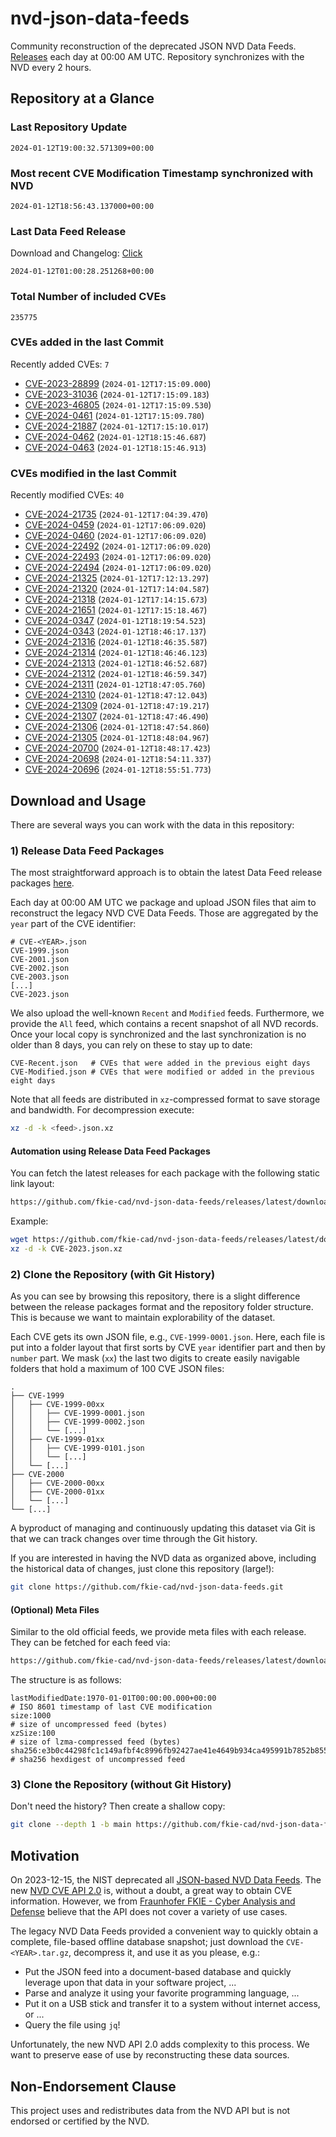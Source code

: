# nvd-json-data-feeds

Community reconstruction of the deprecated JSON NVD Data Feeds. 
[Releases](https://github.com/fkie-cad/nvd-json-data-feeds/releases/latest) each day at 00:00 AM UTC.
Repository synchronizes with the NVD every 2 hours.

## Repository at a Glance

### Last Repository Update

```plain
2024-01-12T19:00:32.571309+00:00
```

### Most recent CVE Modification Timestamp synchronized with NVD

```plain
2024-01-12T18:56:43.137000+00:00
```

### Last Data Feed Release

Download and Changelog: [Click](https://github.com/fkie-cad/nvd-json-data-feeds/releases/latest)

```plain
2024-01-12T01:00:28.251268+00:00
```

### Total Number of included CVEs

```plain
235775
```

### CVEs added in the last Commit

Recently added CVEs: `7`

* [CVE-2023-28899](CVE-2023/CVE-2023-288xx/CVE-2023-28899.json) (`2024-01-12T17:15:09.000`)
* [CVE-2023-31036](CVE-2023/CVE-2023-310xx/CVE-2023-31036.json) (`2024-01-12T17:15:09.183`)
* [CVE-2023-46805](CVE-2023/CVE-2023-468xx/CVE-2023-46805.json) (`2024-01-12T17:15:09.530`)
* [CVE-2024-0461](CVE-2024/CVE-2024-04xx/CVE-2024-0461.json) (`2024-01-12T17:15:09.780`)
* [CVE-2024-21887](CVE-2024/CVE-2024-218xx/CVE-2024-21887.json) (`2024-01-12T17:15:10.017`)
* [CVE-2024-0462](CVE-2024/CVE-2024-04xx/CVE-2024-0462.json) (`2024-01-12T18:15:46.687`)
* [CVE-2024-0463](CVE-2024/CVE-2024-04xx/CVE-2024-0463.json) (`2024-01-12T18:15:46.913`)


### CVEs modified in the last Commit

Recently modified CVEs: `40`

* [CVE-2024-21735](CVE-2024/CVE-2024-217xx/CVE-2024-21735.json) (`2024-01-12T17:04:39.470`)
* [CVE-2024-0459](CVE-2024/CVE-2024-04xx/CVE-2024-0459.json) (`2024-01-12T17:06:09.020`)
* [CVE-2024-0460](CVE-2024/CVE-2024-04xx/CVE-2024-0460.json) (`2024-01-12T17:06:09.020`)
* [CVE-2024-22492](CVE-2024/CVE-2024-224xx/CVE-2024-22492.json) (`2024-01-12T17:06:09.020`)
* [CVE-2024-22493](CVE-2024/CVE-2024-224xx/CVE-2024-22493.json) (`2024-01-12T17:06:09.020`)
* [CVE-2024-22494](CVE-2024/CVE-2024-224xx/CVE-2024-22494.json) (`2024-01-12T17:06:09.020`)
* [CVE-2024-21325](CVE-2024/CVE-2024-213xx/CVE-2024-21325.json) (`2024-01-12T17:12:13.297`)
* [CVE-2024-21320](CVE-2024/CVE-2024-213xx/CVE-2024-21320.json) (`2024-01-12T17:14:04.587`)
* [CVE-2024-21318](CVE-2024/CVE-2024-213xx/CVE-2024-21318.json) (`2024-01-12T17:14:15.673`)
* [CVE-2024-21651](CVE-2024/CVE-2024-216xx/CVE-2024-21651.json) (`2024-01-12T17:15:18.467`)
* [CVE-2024-0347](CVE-2024/CVE-2024-03xx/CVE-2024-0347.json) (`2024-01-12T18:19:54.523`)
* [CVE-2024-0343](CVE-2024/CVE-2024-03xx/CVE-2024-0343.json) (`2024-01-12T18:46:17.137`)
* [CVE-2024-21316](CVE-2024/CVE-2024-213xx/CVE-2024-21316.json) (`2024-01-12T18:46:35.587`)
* [CVE-2024-21314](CVE-2024/CVE-2024-213xx/CVE-2024-21314.json) (`2024-01-12T18:46:46.123`)
* [CVE-2024-21313](CVE-2024/CVE-2024-213xx/CVE-2024-21313.json) (`2024-01-12T18:46:52.687`)
* [CVE-2024-21312](CVE-2024/CVE-2024-213xx/CVE-2024-21312.json) (`2024-01-12T18:46:59.347`)
* [CVE-2024-21311](CVE-2024/CVE-2024-213xx/CVE-2024-21311.json) (`2024-01-12T18:47:05.760`)
* [CVE-2024-21310](CVE-2024/CVE-2024-213xx/CVE-2024-21310.json) (`2024-01-12T18:47:12.043`)
* [CVE-2024-21309](CVE-2024/CVE-2024-213xx/CVE-2024-21309.json) (`2024-01-12T18:47:19.217`)
* [CVE-2024-21307](CVE-2024/CVE-2024-213xx/CVE-2024-21307.json) (`2024-01-12T18:47:46.490`)
* [CVE-2024-21306](CVE-2024/CVE-2024-213xx/CVE-2024-21306.json) (`2024-01-12T18:47:54.860`)
* [CVE-2024-21305](CVE-2024/CVE-2024-213xx/CVE-2024-21305.json) (`2024-01-12T18:48:04.967`)
* [CVE-2024-20700](CVE-2024/CVE-2024-207xx/CVE-2024-20700.json) (`2024-01-12T18:48:17.423`)
* [CVE-2024-20698](CVE-2024/CVE-2024-206xx/CVE-2024-20698.json) (`2024-01-12T18:54:11.337`)
* [CVE-2024-20696](CVE-2024/CVE-2024-206xx/CVE-2024-20696.json) (`2024-01-12T18:55:51.773`)


## Download and Usage

There are several ways you can work with the data in this repository:

### 1) Release Data Feed Packages

The most straightforward approach is to obtain the latest Data Feed release packages [here](https://github.com/fkie-cad/nvd-json-data-feeds/releases/latest).

Each day at 00:00 AM UTC we package and upload JSON files that aim to reconstruct the legacy NVD CVE Data Feeds.
Those are aggregated by the `year` part of the CVE identifier:

```
# CVE-<YEAR>.json
CVE-1999.json
CVE-2001.json
CVE-2002.json
CVE-2003.json
[...]
CVE-2023.json
```

We also upload the well-known `Recent` and `Modified` feeds.
Furthermore, we provide the `All` feed, which contains a recent snapshot of all NVD records.
Once your local copy is synchronized and the last synchronization is no older than 8 days, you can rely on these to stay up to date:

```plain
CVE-Recent.json   # CVEs that were added in the previous eight days
CVE-Modified.json # CVEs that were modified or added in the previous eight days
```

Note that all feeds are distributed in `xz`-compressed format to save storage and bandwidth.
For decompression execute:

```sh
xz -d -k <feed>.json.xz
```


#### Automation using Release Data Feed Packages

You can fetch the latest releases for each package with the following static link layout:

```sh
https://github.com/fkie-cad/nvd-json-data-feeds/releases/latest/download/CVE-<YEAR>.json.xz
```

Example:

```sh
wget https://github.com/fkie-cad/nvd-json-data-feeds/releases/latest/download/CVE-2023.json.xz
xz -d -k CVE-2023.json.xz
```



### 2) Clone the Repository (with Git History)

As you can see by browsing this repository, there is a slight difference between the release packages format and the repository folder structure.
This is because we want to maintain explorability of the dataset.

Each CVE gets its own JSON file, e.g., `CVE-1999-0001.json`.
Here, each file is put into a folder layout that first sorts by CVE `year` identifier part and then by `number` part.
We mask (`xx`) the last two digits to create easily navigable folders that hold a maximum of 100 CVE JSON files:

```plain
.
├── CVE-1999
│   ├── CVE-1999-00xx
│   │   ├── CVE-1999-0001.json
│   │   ├── CVE-1999-0002.json
│   │   └── [...]
│   ├── CVE-1999-01xx
│   │   ├── CVE-1999-0101.json
│   │   └── [...]
│   └── [...]
├── CVE-2000
│   ├── CVE-2000-00xx
│   ├── CVE-2000-01xx
│   └── [...]
└── [...]
```

A byproduct of managing and continuously updating this dataset via Git is that we can track changes over time through the Git history.

If you are interested in having the NVD data as organized above, including the historical data of changes, just clone this repository (large!):

```sh
git clone https://github.com/fkie-cad/nvd-json-data-feeds.git
```

#### (Optional) Meta Files

Similar to the old official feeds, we provide meta files with each release. They can be fetched for each feed via:

```sh
https://github.com/fkie-cad/nvd-json-data-feeds/releases/latest/download/CVE-<YEAR>.meta
```

The structure is as follows:

```plain
lastModifiedDate:1970-01-01T00:00:00.000+00:00                          # ISO 8601 timestamp of last CVE modification
size:1000                                                               # size of uncompressed feed (bytes)
xzSize:100                                                              # size of lzma-compressed feed (bytes)
sha256:e3b0c44298fc1c149afbf4c8996fb92427ae41e4649b934ca495991b7852b855 # sha256 hexdigest of uncompressed feed
```


### 3) Clone the Repository (without Git History)

Don't need the history? Then create a shallow copy:

```sh
git clone --depth 1 -b main https://github.com/fkie-cad/nvd-json-data-feeds.git
```

## Motivation

On 2023-12-15, the NIST deprecated all [JSON-based NVD Data Feeds](https://nvd.nist.gov/vuln/data-feeds#divRetirementBanner-1).
The new [NVD CVE API 2.0](https://nvd.nist.gov/developers/vulnerabilities) is, without a doubt, a great way to obtain CVE information.
However, we from [Fraunhofer FKIE - Cyber Analysis and Defense](https://www.fkie.fraunhofer.de/en/departments/cad.html) believe that the API does not cover a variety of use cases.

The legacy NVD Data Feeds provided a convenient way to quickly obtain a complete, file-based offline database snapshot; just download the `CVE-<YEAR>.tar.gz`, decompress it, and use it as you please, e.g.:

* Put the JSON feed into a document-based database and quickly leverage upon that data in your software project, ...
* Parse and analyze it using your favorite programming language, ...
* Put it on a USB stick and transfer it to a system without internet access, or ...
* Query the file using `jq`!

Unfortunately, the new NVD API 2.0 adds complexity to this process.
We want to preserve ease of use by reconstructing these data sources.

## Non-Endorsement Clause

This project uses and redistributes data from the NVD API but is not endorsed or certified by the NVD.